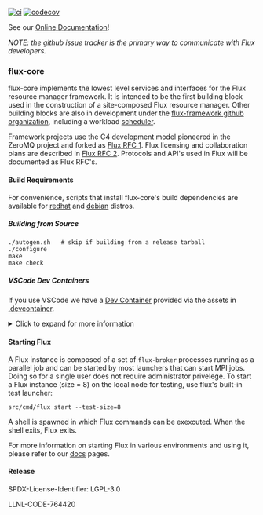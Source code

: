 [![ci](https://github.com/flux-framework/flux-core/workflows/ci/badge.svg)](https://github.com/flux-framework/flux-core/actions?query=workflow%3A.github%2Fworkflows%2Fmain.yml)
[![codecov](https://codecov.io/gh/flux-framework/flux-core/branch/master/graph/badge.svg)](https://codecov.io/gh/flux-framework/flux-core)

See our [Online Documentation](https://flux-framework.readthedocs.io)!

_NOTE: the github issue tracker is the primary way to communicate
with Flux developers._


### flux-core

flux-core implements the lowest level services and interfaces for the Flux
resource manager framework.  It is intended to be the first building block
used in the construction of a site-composed Flux resource manager.  Other
building blocks are also in development under the
[flux-framework github organization](https://github.com/flux-framework),
including a workload [scheduler](https://github.com/flux-framework/flux-sched).

Framework projects use the C4 development model pioneered in
the ZeroMQ project and forked as
[Flux RFC 1](https://flux-framework.rtfd.io/projects/flux-rfc/en/latest/spec_1.html).
Flux licensing and collaboration plans are described in
[Flux RFC 2](https://flux-framework.rtfd.io/projects/flux-rfc/en/latest/spec_2.html).
Protocols and API's used in Flux will be documented as Flux RFC's.

#### Build Requirements

For convenience, scripts that install flux-core's build dependencies
are available for [redhat](scripts/install-deps-rpm.sh) and
[debian](scripts/install-deps-deb.sh) distros.

##### Building from Source
```
./autogen.sh   # skip if building from a release tarball
./configure
make
make check
```

##### VSCode Dev Containers

If you use VSCode we have a [Dev Container](https://code.visualstudio.com/docs/remote/containers)
provided via the assets in [.devcontainer](https://code.visualstudio.com/docs/remote/containers#_create-a-devcontainerjson-file).

<details>
  <summary>Click to expand for more information</summary>
You can follow the [tutorial](https://code.visualstudio.com/docs/remote/containers-tutorial) where you'll basically
need to:

1. Install Docker, or compatible engine
2. Install the [Development Containers](vscode:extension/ms-vscode-remote.remote-containers) extension

Then you can go to the command palette (View -> Command Palette) and select `Dev Containers: Open Workspace in Container.`
and select your cloned Flux repository root. This will build a development environment from [fluxrm/testenv](https://hub.docker.com/r/fluxrm/testenv/tags)
that are built from [src/test/docker](src/test/docker) (the focal tag) with a few tweaks to add linting and dev tools.

In addition to the usual flux dev requirements, you get:

* bear
* fd
* gdb
* GitHub CLI
* ripgrep
* and several useful vscode extensions in the vscode server instance, pre-configured for lua, c and python in flux-core


You are free to change the base image and rebuild if you need to test on another operating system!
When your container is built, when you open `Terminal -> New Terminal`, surprise! You're
in the container! The dependencies for building Flux are installed. Try building Flux - it will work without a hitch!

```bash
./autogen.sh
./configure --prefix=/usr/local
make
# This will install in the container!
sudo make install
# This will test in the container!
make check
# If you want a compilation database
make clean
./scripts/generate_compile_commands # this runs `bear make check` by default to generate for all tests as well
```

And try starting flux

```bash
flux start --test-size=4
```

Note that the above assumes installing flux to `/usr/local`. If you install elsewhere, you'll need to adjust your
`LD_LIBRARY_PATH` or similar. IPython is provided in the container for Python development, along with other linting tools.
If you ever need to rebuild, you can either restart VSCode and open in the same way (and it will give you the option)
or you can do on demand in the command palette with `Dev Containers: Rebuild Container` (with or without cache).

**Important** the development container assumes you are on a system with uid 1000 and gid 1000. If this isn't the case,
edit the [.devcontainer/Dockerfile](.devcontainer/Dockerfile) to be your user and group id. This will ensure
changes written inside the container are owned by your user. It's recommended that you commit on your system
(not inside the container) because if you need to sign your commits, the container doesn't
have access and won't be able to. If you find that you accidentally muck up permissions
and need to fix, you can run this from your terminal outside of VSCode:

```bash
$ sudo chown -R $USER .git/
# and then commit
```

</details>


#### Starting Flux

A Flux instance is composed of a set of `flux-broker` processes running as
a parallel job and can be started by most launchers that can start MPI jobs.
Doing so for a single user does not require administrator privelege.
To start a Flux instance (size = 8) on the local node for testing, use
flux's built-in test launcher:
```
src/cmd/flux start --test-size=8
```
A shell is spawned in which Flux commands can be exexcuted.  When the shell
exits, Flux exits.

For more information on starting Flux in various environments and using it,
please refer to our [docs](https://flux-framework.readthedocs.io) pages.

#### Release

SPDX-License-Identifier: LGPL-3.0

LLNL-CODE-764420
